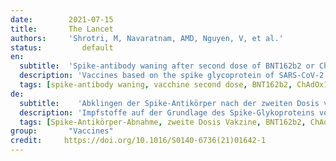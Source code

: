 ```yaml
---
date:        2021-07-15
title:       The Lancet
authors:     'Shrotri, M, Navaratnam, AMD, Nguyen, V, et al.'
status:         default
en:
  subtitle:  'Spike-antibody waning after second dose of BNT162b2 or ChAdOx1'
  description: 'Vaccines based on the spike glycoprotein of SARS-CoV-2 are being rolled out globally to control transmission and limit morbidity and mortality due to COVID-19. Current evidence indicates strong immunogenicity and high short-term efficacy for BNT162b2 (Pfizer–BioNTech) and ChAdOx1 nCoV-19 (Oxford–AstraZeneca). Both vaccines are delivered through a prime-boost strategy, and many countries, including the UK, have used dose intervals longer than 3–4 weeks, expecting to maximise first-dose coverage and immunogenicity. With continued high global incidence, and potential for more transmissible SARS-CoV-2 variants, data on longer-term vaccine efficacy and antibody dynamics in infection-naive individuals are essential for clarifying the need for further booster doses.'
  tags: [spike-antibody waning, vacchine second dose, BNT162b2, ChAdOx1, efficiacy]
de: 
  subtitle:    'Abklingen der Spike-Antikörper nach der zweiten Dosis von BNT162b2 oder ChAdOx1'
  description: 'Impfstoffe auf der Grundlage des Spike-Glykoproteins von SARS-CoV-2 werden weltweit eingeführt, um die Übertragung zu kontrollieren und die durch COVID-19 verursachte Morbidität und Mortalität zu begrenzen. Derzeit gibt es Hinweise auf eine starke Immunogenität und hohe kurzfristige Wirksamkeit von BNT162b2 (Pfizer-BioNTech) und ChAdOx1 nCoV-19 (Oxford-AstraZeneca). Beide Impfstoffe werden im Rahmen einer Prime-Boost-Strategie verabreicht, und viele Länder, darunter auch das Vereinigte Königreich, haben Dosisintervalle von mehr als drei bis vier Wochen gewählt, in der Erwartung, die Abdeckung und Immunogenität der ersten Dosis zu maximieren. Angesichts der anhaltend hohen weltweiten Inzidenz und des Potenzials für weitere übertragbare SARS-CoV-2-Varianten sind Daten über die längerfristige Wirksamkeit des Impfstoffs und die Antikörperdynamik bei infektionsfreien Personen von entscheidender Bedeutung, um den Bedarf an weiteren Auffrischungsdosen zu klären.'
  tags: [Spike-Antikörper-Abnahme, zweite Dosis Vakzine, BNT162b2, ChAdOx1, Wirksamkeit]
group:       "Vaccines"
credit:     https://doi.org/10.1016/S0140-6736(21)01642-1
---
```

<object data="{{ page.link }}" style='height:calc(100vh - 400px); width: 100%' type='application/pdf'></object>